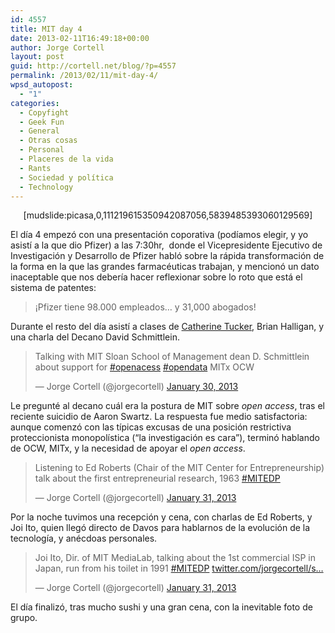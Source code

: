 ```yaml
---
id: 4557
title: MIT day 4
date: 2013-02-11T16:49:18+00:00
author: Jorge Cortell
layout: post
guid: http://cortell.net/blog/?p=4557
permalink: /2013/02/11/mit-day-4/
wpsd_autopost:
  - "1"
categories:
  - Copyfight
  - Geek Fun
  - General
  - Otras cosas
  - Personal
  - Placeres de la vida
  - Rants
  - Sociedad y polí­tica
  - Technology
---
```

<p style="text-align: center">
  [mudslide:picasa,0,111219615350942087056,5839485393060129569]
</p>

El día 4 empezó con una presentación coporativa (podíamos elegir, y yo asistí a la que dio Pfizer) a las 7:30hr,  donde el Vicepresidente Ejecutivo de Investigación y Desarrollo de Pfizer habló sobre la rápida transformación de la forma en la que las grandes farmacéuticas trabajan, y mencionó un dato inaceptable que nos debería hacer reflexionar sobre lo roto que está el sistema de patentes:

> ¡Pfizer tiene 98.000 empleados&#8230; y 31,000 abogados!

Durante el resto del día asistí a clases de [Catherine Tucker](http://executive.mit.edu/faculty/profile/223-catherine-tucker), Brian Halligan, y una charla del Decano David Schmittlein.

<blockquote class="twitter-tweet">
  <p>
    Talking with MIT Sloan School of Management dean D. Schmittlein about support for <a href="https://twitter.com/search/%23openacess">#openacess</a> <a href="https://twitter.com/search/%23opendata">#opendata</a> MITx OCW
  </p>
  
  <p>
    — Jorge Cortell (@jorgecortell) <a href="https://twitter.com/jorgecortell/status/296695501259169792">January 30, 2013</a>
  </p>
</blockquote>

Le pregunté al decano cuál era la postura de MIT sobre _open access_, tras el reciente suicidio de Aaron Swartz. La respuesta fue medio satisfactoria: aunque comenzó con las típicas excusas de una posición restrictiva proteccionista monopolística (&#8220;la investigación es cara&#8221;), terminó hablando de OCW, MITx, y la necesidad de apoyar el _open access_. 

<blockquote class="twitter-tweet">
  <p>
    Listening to Ed Roberts (Chair of the MIT Center for Entrepreneurship) talk about the first entrepreneurial research, 1963 <a href="https://twitter.com/search/%23MITEDP">#MITEDP</a>
  </p>
  
  <p>
    — Jorge Cortell (@jorgecortell) <a href="https://twitter.com/jorgecortell/status/296795145922281472">January 31, 2013</a>
  </p>
</blockquote>

Por la noche tuvimos una recepción y cena, con charlas de Ed Roberts, y Joi Ito, quien llegó directo de Davos para hablarnos de la evolución de la tecnología, y anécdoas personales.

<blockquote class="twitter-tweet">
  <p>
    Joi Ito, Dir. of MIT MediaLab, talking about the 1st commercial ISP in Japan, run from his toilet in 1991 <a href="https://twitter.com/search/%23MITEDP">#MITEDP</a> <a title="http://twitter.com/jorgecortell/status/296798041556516864/photo/1" href="http://t.co/Om58Z0FS">twitter.com/jorgecortell/s…</a>
  </p>
  
  <p>
    — Jorge Cortell (@jorgecortell) <a href="https://twitter.com/jorgecortell/status/296798041556516864">January 31, 2013</a>
  </p>
</blockquote>

El día finalizó, tras mucho sushi y una gran cena, con la inevitable foto de grupo.
